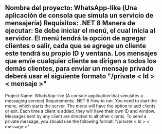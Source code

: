 Nombre del proyecto: WhatsApp-like
(Una aplicación de consola que simula un servicio de mensajería)
Requisitos: .NET 8
Manera de ejecutar: Se debe iniciar el menú, el cual inicia al servidor. 
El menú tendrá la opción de agregar clientes o salir, cada que se agrege un cliente este tendrá su propio ID y ventana. 
Los mensajes que envíe cualquier cliente se dirigen a todos los demás clientes, para enviar un mensaje privado deberá usar el siguiente formato "/private < Id > < mensaje >"
-----------------------------------------------------------------------------------------------------------------------------------------------------------------------------------------
Project Name: WhatsApp-like
(A console application that simulates a messaging service)
Requirements: .NET 8
How to run: You need to start the menu, which starts the server.
The menu will have the option to add clients or exit. Each time a client is added, they will have their own ID and window.
Messages sent by any client are directed to all other clients. To send a private message, you should use the following format: "/private < Id > < message >"
